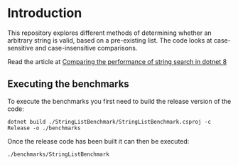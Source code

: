 # Introduction

This repository explores different methods of determining whether an arbitrary string is valid, based on a pre-existing list. The code looks at case-sensitive and case-insensitive comparisons.

Read the article at [Comparing the performance of string search in dotnet 8](https://www.codemunki.es/2025/05/05/dotnet-string-list-performance/)

## Executing the benchmarks

To execute the benchmarks you first need to build the release version of the code:

```shell
dotnet build ./StringListBenchmark/StringListBenchmark.csproj -c Release -o ./benchmarks
```

Once the release code has been built it can then be executed:

```shell
./benchmarks/StringListBenchmark
```
